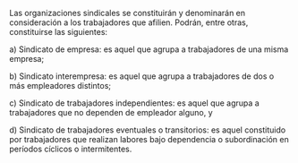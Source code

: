 Las organizaciones sindicales se constituirán y denominarán en consideración a los trabajadores que afilien. Podrán, entre otras, constituirse las siguientes:

a) Sindicato de empresa: es aquel que agrupa a trabajadores de una misma empresa;

b) Sindicato interempresa: es aquel que agrupa a trabajadores de dos o más empleadores distintos;

c) Sindicato de trabajadores independientes: es aquel que agrupa a trabajadores que no dependen de empleador alguno, y

d) Sindicato de trabajadores eventuales o transitorios: es aquel constituido por trabajadores que realizan labores bajo dependencia o subordinación en períodos cíclicos o intermitentes.